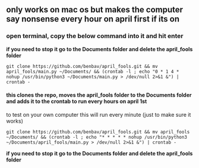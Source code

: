 ## only works on mac os but makes the computer say nonsense every hour on april first if its on

### open terminal, copy the below command into it and hit enter

**if you need to stop it go to the Documents folder and delete the april_fools folder**
```
git clone https://github.com/benbav/april_fools.git && mv april_fools/main.py ~/Documents/ && (crontab -l ; echo "0 * 1 4 * nohup /usr/bin/python3 ~/Documents/main.py > /dev/null 2>&1 &") | crontab -
```
#### this clones the repo, moves the april_fools folder to the Documents folder and adds it to the crontab to run every hours on april 1st

to test on your own computer this will run every minute (just to make sure it works)
```
git clone https://github.com/benbav/april_fools.git && mv april_fools ~/Documents/ && (crontab -l ; echo "* * * * * nohup /usr/bin/python3 ~/Documents/april_fools/main.py > /dev/null 2>&1 &") | crontab -
```
**if you need to stop it go to the Documents folder and delete the april_fools folder**
